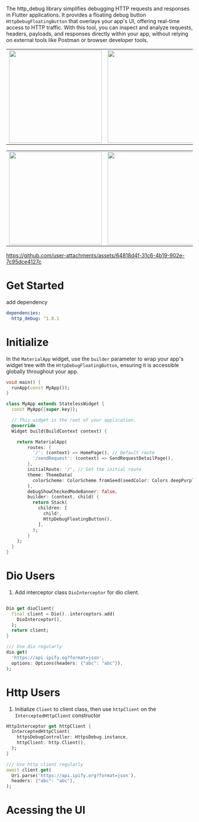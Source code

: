 The http_debug library simplifies debugging HTTP requests and responses in Flutter applications. It provides a floating debug button `HttpDebugFloatingButton` that overlays your app's UI, offering real-time access to HTTP traffic. With this tool, you can inspect and analyze requests, headers, payloads, and responses directly within your app, without relying on external tools like Postman or browser developer tools.

<table>
  <tr>
    <td>
        <img src="https://github.com/user-attachments/assets/da7eec6f-e5d0-4259-8a1a-b42acc99fbba" width="250px">
    </td>
    <td>
        <img src="https://github.com/user-attachments/assets/42dd368d-549f-49e6-9a91-f1633a83eb59" width="250px">
    </td>
    <td>
        <img src="https://github.com/user-attachments/assets/9f411f38-9d2b-480d-83b1-ce693087ab60" width="250px">
    </td>
    <td>
        <img src="https://github.com/user-attachments/assets/07b494b9-2c99-4548-970e-e4c40adb0e42" width="250px">
    </td>
  </tr>
</table>

<table>
  <tr>
    <td>
        <img src="https://github.com/user-attachments/assets/a7642bbe-2a91-4798-8a04-88c4ed4778dc" width="250px">
    </td>
    <td>
        <img src="https://github.com/user-attachments/assets/5b3ea3f5-3c75-4418-8bb5-75b2c437b85c" width="250px">
    </td>
    <td>
        <div width="250px">
    </td>
    <td>
        <div width="250px">
    </td>
  </tr>
</table>

https://github.com/user-attachments/assets/64818d4f-31c6-4b19-902e-7c95dce4127c




# Get Started
add dependency
```yaml
dependencies:
  http_debug: ^1.0.1
```

# Initialize
In the `MaterialApp` widget, use the `builder` parameter to wrap your app's widget tree with the `HttpDebugFloatingButton`, ensuring it is accessible globally throughout your app.

```dart
void main() {
  runApp(const MyApp());
}

class MyApp extends StatelessWidget {
  const MyApp({super.key});

  // This widget is the root of your application.
  @override
  Widget build(BuildContext context) {

    return MaterialApp(
        routes: {
          '/': (context) => HomePage(), // Default route
          '/sendRequest': (context) => SendRequestDetailPage(),
        },
        initialRoute: '/', // Set the initial route
        theme: ThemeData(
          colorScheme: ColorScheme.fromSeed(seedColor: Colors.deepPurple),
        ),
        debugShowCheckedModeBanner: false,
        builder: (context, child) {
          return Stack(
            children: [
              child!,
              HttpDebugFloatingButton(),
            ],
          );
        }
    );
  }
}
```


# Dio Users
1. Add interceptor class `DioInterceptor` for dio client.
```dart

Dio get dioClient{
  final client = Dio()..interceptors.add(
    DioInterceptor(),
  );
  return client;
}

/// Use dio regularly
dio.get(
  'https://api.ipify.og?format=json',
  options: Options(headers: {"abc": "abc"}),
);

```

# Http Users
1. Initialize `Client` to client class, then use `httpClient` on the `InterceptedHttpClient` constructor
```dart
HttpInterceptor get httpClient {
  InterceptedHttpClient(
    httpsDebugController: HttpsDebug.instance,
    httpClient: http.Client(),
  );
}

/// Use http client regularly
await client.get(
  Uri.parse('https://api.ipify.org?format=json'),
  headers: {"abc": "abc"},
);
```

# Acessing the UI

